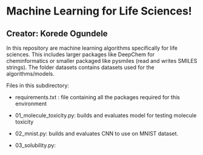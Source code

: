 # Machine Learning for Life Sciences!
## Creator: Korede Ogundele

In this repository are machine learning algorithms specifically for life sciences. This includes larger packages like DeepChem for cheminformatics or smaller packaged like pysmiles (read and writes SMILES strings). The folder datasets contains datasets used for the algorithms/models.



Files in this subdirectory:
- requirements.txt : file containing all the packages required for this environment

- 01_molecule_toxicity.py: builds and evaluates model for testing molecule toxicity

- 02_mnist.py: builds and evaluates CNN to use on MNIST dataset.

- 03_solubility.py: 